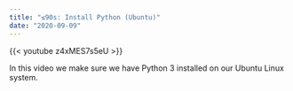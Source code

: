 ```yaml
---
title: "≤90s: Install Python (Ubuntu)"
date: "2020-09-09"
---
```


{{< youtube z4xMES7s5eU >}}

In this video we make sure we have Python 3 installed on our Ubuntu Linux system.